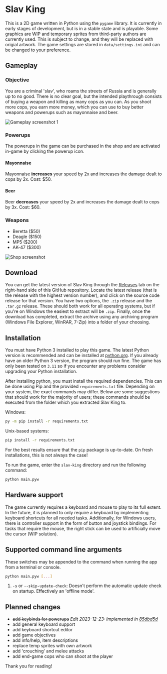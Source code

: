 # Slav King

This is a 2D game written in Python using the `pygame` library. It is currently in early stages of development, but is in a stable state and is playable.
Some graphics are WIP and temporary sprites from third-party authors are currently used. This is subject to change, and they will be replaced with origial artwork.
The game settings are stored in `data/settings.ini` and can be changed to your preference.

## Gameplay

### Objective

You are a criminal 'slav', who roams the streets of Russia and is generally up to no good.
There is no clear goal, but the intended playthrough consists of buying a weapon and killing as many cops as you can.
As you shoot more cops, you earn more money, which you can use to buy better weapons and powerups such as mayonnaise and beer.

![Gameplay screenshot 1](https://github.com/kguzek/slav-king/blob/images/screenshots/gameplay-1.png?raw=true)

### Powerups

The powerups in the game can be purchased in the shop and are activated in-game by clicking the powerup icon.

#### Mayonnaise

Mayonnaise **increases** your speed by 2x and increases the damage dealt to cops by 2x. Cost: $50.

#### Beer

Beer **decreases** your speed by 2x and increases the damage dealt to cops by 3x. Cost: $60.

### Weapons

- Beretta ($50)
- Deagle ($150)
- MP5 ($200)
- AK-47 ($300)

![Shop screenshot](https://github.com/kguzek/slav-king/blob/images/screenshots/shop.png?raw=true)

## Download

You can get the latest version of Slav King through the [Releases](https://github.com/kguzek/slav-king/releases) tab on the right-hand side of this GitHub repository.
Locate the latest release (that is the release with the highest version number), and click on the source code release for that version.
You have two options, the `.zip` release and the `.tar.gz` release. These should both work for all operating systems, but if you're on Windows the easiest to extract will be `.zip`. 
Finally, once the download has completed, extract the archive using any archiving program (Windows File Explorer, WinRAR, 7-Zip) into a folder of your choosing.

## Installation

You must have Python 3 installed to play this game. The latest Python version is recommended and can be installed at [python.org](https://www.python.org/downloads/).
If you already have an older Python 3 version, the program should run fine.
The game has only been tested on `3.11` so if you encounter any problems consider upgrading your Python installation.

After installing python, you must install the required dependencies.
This can be done using Pip and the provided `requirements.txt` file.
Depending on your system, the exact commands may differ.
Below are some suggestions that should work for the majority of users; these commands should be executed from the folder which you extracted Slav King to.

Windows:

```sh
py -m pip install -r requirements.txt
```

Unix-based systems:

```sh
pip install -r requirements.txt
```

For the best results ensure that the `pip` package is up-to-date.
On fresh installations, this is not always the case!

To run the game, enter the `slav-king` directory and run the following command:

```sh
python main.pyw
```

## Hardware support

The game currently requires a keyboard and mouse to play to its full extent.
In the future, it is planned to only require a keyboard by implementing keyboard shortcuts for all needed tasks.
Additionally, for Windows users, there is controller support in the form of button and joystick bindings.
For tasks that require the mouse, the right stick can be used to artificially move the cursor (WIP solution).

## Supported command line arguments

These switches may be appended to the command when running the app from a terminal or console.

```sh
python main.pyw [...]
```

1. `-s` or `--skip-update-check`: Doesn't perform the automatic update check on startup. Effectively an 'offline mode'.

## Planned changes

- ~~add keybinds for powerups~~ *Edit 2023-12-23: Implemented in [85dbd5d](https://github.com/kguzek/slav-king/commit/85dbd5d3440a44535ec54e8df509c0d0bbc3d3c5)*
- add general keyboard support
- add keyboard shortcut editor
- add game objectives
- add info/help, item descriptions
- replace temp sprites with own artwork
- add 'crouching' and melee attacks
- add end-game cops who can shoot at the player

Thank you for reading!
